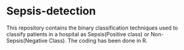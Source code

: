 # Sepsis-detection

This repository contains the binary classification techniques used to classify patients in a hospital as Sepsis(Positive class) or Non-Sepsis(Negative Class).
The coding has been done in R.
